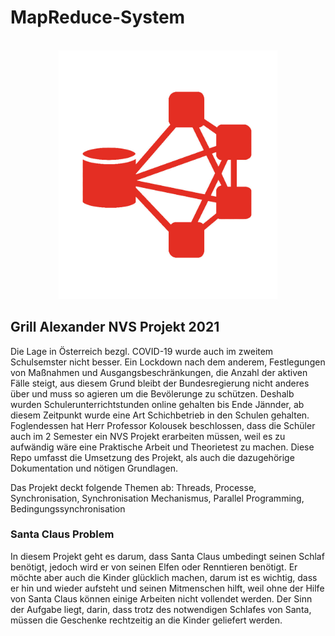 # MapReduce-System
<div align="center">
    <br />
    <img src="./doc/Logo.jpg" alt="MapReduce_System_Logo" width="350"/>
</div>


## Grill Alexander NVS Projekt 2021
Die Lage in Österreich bezgl. COVID-19 wurde auch im zweitem Schulsemster nicht besser. Ein Lockdown nach dem anderem, Festlegungen von Maßnahmen und Ausgangsbeschränkungen,
die Anzahl der aktiven Fälle steigt, aus diesem Grund bleibt der Bundesregierung nicht anderes über und muss so agieren um die Bevölerunge zu schützen.
Deshalb wurden Schulerunterrichtstunden online gehalten bis Ende Jännder, ab diesem Zeitpunkt wurde eine Art Schichbetrieb in den Schulen gehalten.
Foglendessen hat Herr Professor Kolousek beschlossen, dass die Schüler auch im 2 Semester ein NVS Projekt erarbeiten müssen, weil es zu aufwändig wäre eine Praktische Arbeit und Theorietest zu machen. Diese Repo umfasst die Umsetzung des Projekt, als auch die dazugehörige Dokumentation und nötigen Grundlagen.


Das Projekt deckt folgende Themen ab: Threads, Processe, Synchronisation, Synchronisation Mechanismus, Parallel Programming, Bedingungssynchronisation

### Santa Claus Problem
In diesem Projekt geht es darum, dass Santa Claus umbedingt seinen Schlaf benötigt, jedoch wird er von seinen Elfen oder Renntieren benötigt.
Er möchte aber auch die Kinder glücklich machen, darum ist es wichtig, dass er hin und wieder aufsteht und seinen Mitmenschen hilft, weil 
ohne der Hilfe von Santa Claus können einige Arbeiten nicht vollendet werden. Der Sinn der Aufgabe liegt, darin, dass trotz des notwendigen Schlafes von
Santa, müssen die Geschenke rechtzeitig an die Kinder geliefert werden.
